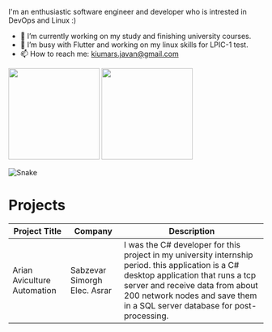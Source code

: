 I'm an enthusiastic software engineer and developer who is intrested in DevOps and Linux :)

- 🔭 I’m currently working on my study and finishing university courses.
- 🌱 I’m busy with Flutter and working on my linux skills for LPIC-1 test.
- 📫 How to reach me: kiumars.javan@gmail.com

<p class="row">
  <img height="180em" src="https://github-readme-stats.vercel.app/api?username=kiumarsj&show_icons=true&theme=gotham">
  <img height="180em" src="https://github-readme-stats.vercel.app/api/top-langs/?username=kiumarsj&layout=compact&langs_count=7&theme=cobalt"/>
</p>

![Snake](https://raw.githubusercontent.com/kiumarsj/kiumarsj/output/github-contribution-grid-snake.svg)

Projects
========

| Project Title	                                      | Company                        | Description                                                             
|-----------------------------------------------------|--------------------------------|---------------------------------------------------------------------|
| Arian Aviculture Automation                         | Sabzevar Simorgh Elec. Asrar   | I was the C# developer for this project in my university internship period. this application is a C#  desktop application that runs a tcp server and receive data from about 200 network nodes and save them in a SQL server database for post-processing.
